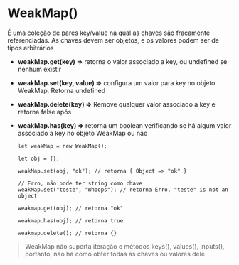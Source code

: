 # WeakMap()
É uma coleção de pares key/value na qual as chaves são fracamente referenciadas. As chaves devem ser objetos, e os valores podem ser de tipos arbitrários
    
- **weakMap.get(key) =>** retorna o valor associado a key, ou undefined se nenhum existir
- **weakMap.set(key, value) =>** configura um valor para key no objeto WeakMap. Retorna undefined
- **weakMap.delete(key) =>** Remove qualquer valor associado à  key e retorna false após
- **weakMap.has(key) =>** retorna um boolean verificando se há algum valor associado a key no objeto WeakMap ou não   
    
      let weakMap = new WeakMap();

      let obj = {};

      weakMap.set(obj, "ok"); // retorna { Object => "ok" }

      // Erro, não pode ter string como chave
      weakMap.set("teste", "Whoops"); // retorna Erro, "teste" is not an object
      
      weakmap.get(obj); // retorna "ok"
      
      weakmap.has(obj); // retorna true
      
      weakmap.delete(); // retorna {}
    
> WeakMap não suporta iteração e métodos keys(), values(), inputs(), portanto, não há como obter todas as chaves ou valores dele


